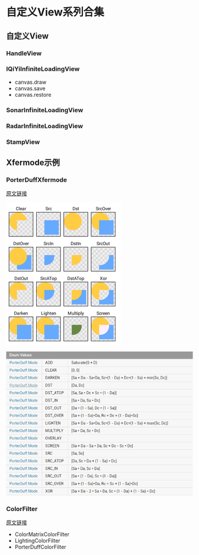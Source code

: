 # 自定义View系列合集

## 自定义View

### HandleView

### IQiYiInfiniteLoadingView
- canvas.draw
- canvas.save
- canvas.restore

### SonarInfiniteLoadingView

### RadarInfiniteLoadingView

### StampView

## Xfermode示例

### PorterDuffXfermode
[原文链接](http://blog.csdn.net/allen315410/article/details/45077165)

![PorterDuffXfermode.png](./img/PorterDuffXfermode.png)

![PorterDuffXfermode.png](./img/PorterDuffXfermode-Form.png)

### ColorFilter
[原文链接](http://www.cnblogs.com/tianzhijiexian/p/4297104.html)

- ColorMatrixColorFilter
- LightingColorFilter
- PorterDuffColorFilter